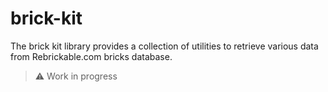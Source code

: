 # brick-kit 

The brick kit library provides a collection of utilities to retrieve various data from Rebrickable.com bricks database.

> ⚠️ Work in progress
